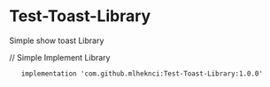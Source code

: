 # Test-Toast-Library
Simple show toast Library

// Simple Implement Library

	   implementation 'com.github.mlheknci:Test-Toast-Library:1.0.0'
